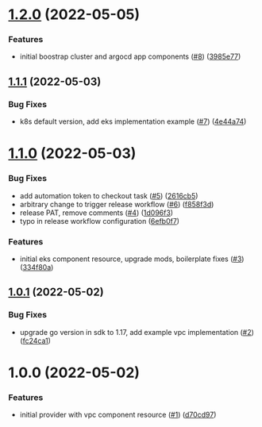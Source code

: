 # [1.2.0](https://github.com/catalystsquad/pulumi-catalystsquad-platform/compare/v1.1.1...v1.2.0) (2022-05-05)


### Features

* initial boostrap cluster and argocd app components ([#8](https://github.com/catalystsquad/pulumi-catalystsquad-platform/issues/8)) ([3985e77](https://github.com/catalystsquad/pulumi-catalystsquad-platform/commit/3985e775ec6edea054b3e3069ba8b33f5e0d82bb))

## [1.1.1](https://github.com/catalystsquad/pulumi-catalystsquad-platform/compare/v1.1.0...v1.1.1) (2022-05-03)


### Bug Fixes

* k8s default version, add eks implementation example ([#7](https://github.com/catalystsquad/pulumi-catalystsquad-platform/issues/7)) ([4e44a74](https://github.com/catalystsquad/pulumi-catalystsquad-platform/commit/4e44a74010837de525483c7a2bec02a1ade00bc4))

# [1.1.0](https://github.com/catalystsquad/pulumi-catalystsquad-platform/compare/v1.0.1...v1.1.0) (2022-05-03)


### Bug Fixes

* add automation token to checkout task ([#5](https://github.com/catalystsquad/pulumi-catalystsquad-platform/issues/5)) ([2616cb5](https://github.com/catalystsquad/pulumi-catalystsquad-platform/commit/2616cb50e081b413735ac9ddf9713d216106dc77))
* arbitrary change to trigger release workflow ([#6](https://github.com/catalystsquad/pulumi-catalystsquad-platform/issues/6)) ([f858f3d](https://github.com/catalystsquad/pulumi-catalystsquad-platform/commit/f858f3d8db9115664a47d36159063c532ec96893))
* release PAT, remove comments ([#4](https://github.com/catalystsquad/pulumi-catalystsquad-platform/issues/4)) ([1d096f3](https://github.com/catalystsquad/pulumi-catalystsquad-platform/commit/1d096f3604d5babf7aaf9fe1787834041b03a129))
* typo in release workflow configuration ([6efb0f7](https://github.com/catalystsquad/pulumi-catalystsquad-platform/commit/6efb0f745f9fa95e3328b9d1a3478dd61c6ec426))


### Features

* initial eks component resource, upgrade mods, boilerplate fixes ([#3](https://github.com/catalystsquad/pulumi-catalystsquad-platform/issues/3)) ([334f80a](https://github.com/catalystsquad/pulumi-catalystsquad-platform/commit/334f80ae8e3329246bdf784eaa065c6dfa1b4eb8))

## [1.0.1](https://github.com/catalystsquad/pulumi-catalystsquad-platform/compare/v1.0.0...v1.0.1) (2022-05-02)


### Bug Fixes

* upgrade go version in sdk to 1.17, add example vpc implementation ([#2](https://github.com/catalystsquad/pulumi-catalystsquad-platform/issues/2)) ([fc24ca1](https://github.com/catalystsquad/pulumi-catalystsquad-platform/commit/fc24ca1586e216836c8325a6c78c5e4507e183ff))

# 1.0.0 (2022-05-02)


### Features

* initial provider with vpc component resource ([#1](https://github.com/catalystsquad/pulumi-catalystsquad-platform/issues/1)) ([d70cd97](https://github.com/catalystsquad/pulumi-catalystsquad-platform/commit/d70cd97d8c1b3cf41a907c129e14f64b69f4e03a))
